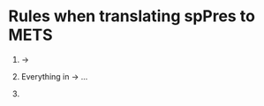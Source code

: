 # Rules when translating spPres to METS

1. <spPres> -> <mets>

2. Everything in <descriptionMD> -> <dmdSec><mdWrap><xmlData>...</xmlData></mdWrap></dmdSec>

3.
